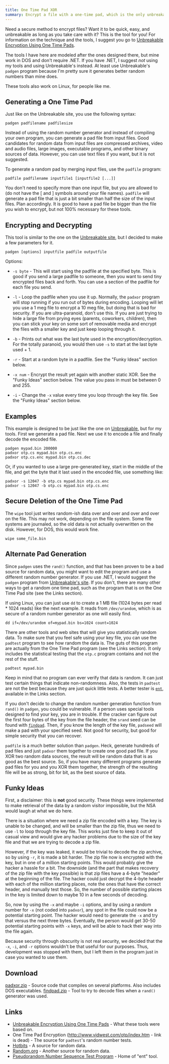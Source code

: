 ```yaml
---
title: One Time Pad XOR
summary: Encrypt a file with a one-time pad, which is the only unbreakable cipher in existence.
---
```


Need a secure method to encrypt files?  Want it to be quick, easy, and unbreakable as long as you take care with it?  This is the tool for you!  For information on the technique and the tools, I suggest you go to [Unbreakable Encryption Using One Time Pads][Unbreakable].

The tools I have here are modeled after the ones designed there, but mine work in DOS and don't require .NET.  If you have .NET, I suggest *not* using my tools and using Unbreakable's instead.  At least use Unbreakable's `padgen` program because I'm pretty sure it generates better random numbers than mine does.

These tools also work on Linux, for people like me.


Generating a One Time Pad
-------------------------

Just like on the Unbreakable site, you use the following syntax:

    padgen padfilename padfilesize

Instead of using the random number generator and instead of compiling your own program, you can generate a pad file from input files.  Good candidates for random data from input files are compressed archives, video and audio files, large images, executable programs, and other binary sources of data.  However, you can use text files if you want, but it is not suggested.

To generate a random pad by merging input files, use the `padfile` program:

    padfile padfilename inputfile1 [inputfile2 [...]]

You don't need to specify more than one input file, but you are allowed to (do not have the [ and ] symbols around your file names).  `padfile` will generate a pad file that is just a bit smaller than half the size of the input files.  Plan accordingly.  It is good to have a pad file be bigger than the file you wish to encrypt, but not 100% necessary for these tools.


Encrypting and Decrypting
-------------------------

This tool is similar to the one on the [Unbreakable site][Unbreakable], but I decided to make a few parameters for it.

    padgen [options] inputfile padfile outputfile

Options:

* `-s byte` - This will start using the padfile at the specified byte.  This is good if you send a large padfile to someone, then you want to send tiny encrypted files back and forth.  You can use a section of the padfile for each file you send.

* `-l` - Loop the padfile when you use it up.  Normally, the `padxor` program will stop running if you run out of bytes during encoding.  Looping will let you use a 1 meg file to encrypt a 10 meg file, but doing that is bad for security.  If you are ultra-paranoid, don't use this.  If you are just trying to hide a large file from prying eyes (parents, coworkers, children), then you can stick your key on some sort of removable media and encrypt the files with a smaller key and just keep looping through it.

* `-b` - Prints out what was the last byte used in the encryption/decryption.  For the totally paranoid, you would then use `-s` to start at the last byte used + 1.

* `-r` - Start at a random byte in a padfile.  See the "Funky Ideas" section below.

* `-x num` - Encrypt the result yet again with another static XOR.  See the "Funky Ideas" section below.  The value you pass in must be between 0 and 255.

* `-i` - Change the `-x` value every time you loop through the key file.  See the "Funky Ideas" section below.


Examples
--------

This example is designed to be just like the one on [Unbreakable][Unbreakable], but for my tools.  First we generate a pad file.  Next we use it to encode a file and finally decode the encoded file.

    padgen mypad.bin 200000
    padxor otp.cs mypad.bin otp.cs.enc
    padxor otp.cs.enc mypad.bin otp.cs.dec

Or, if you wanted to use a large pre-generated key, start in the middle of the file, and get the byte that it last used in the encoded file, use something like:

    padxor -s 12047 -b otp.cs mypad.bin otp.cs.enc
    padxor -s 12047 -b otp.cs mypad.bin otp.cs.enc


Secure Deletion of the One Time Pad
-----------------------------------

The `wipe` tool just writes random-ish data over and over and over and over on the file.  This may not work, depending on the file system.  Some file systems are journaled, so the old data is not actually overwritten on the disk.  However, for DOS, this would work fine.

    wipe some_file.bin


Alternate Pad Generation
------------------------

Since `padgen` uses the `rand()` function, and that has been proven to be a bad source for random data, you might want to edit the program and use a different random number generator.  If you use .NET, I would suggest the `padgen` program from [Unbreakable's site][Unbreakable].  If you don't, there are many other ways to get a random one time pad, such as the program that is on the One Time Pad site (see the Links section).

If using Linux, you can just use `dd` to create a 1 MB file (1024 bytes per read * 1024 reads) like the next example.  It reads from `/dev/urandom`, which is as secure of a random number generator as one will easily find.

    dd if=/dev/urandom of=mypad.bin bs=1024 count=1024

There are other tools and web sites that will give you statistically random data.  To make sure that you feel safe using your key file, you can use the `padtest` program to see how random the data is.  The guts of this program are actually from the One Time Pad program (see the Links section).  It only includes the statistical testing that the `otp.c` program contains and not the rest of the stuff.

    padtest mypad.bin

Keep in mind that no program can ever verify that data is random.  It can just test certain things that indicate non-randomness.  Also, the tests in `padtest` are not the best because they are just quick little tests.  A better tester is [`ent`][ent], available in the Links section.

If you don't decide to change the random number generation function from `rand()` in `padgen`, you could be vulnerable.  If a person uses special tools designed to find your key, you are in trouble.  If the cracker can figure out the first four bytes of the key from the file header, the `srand` seed can be found with [`findpad`](findpad.zip).  Then, if you know the length of the key file, `padseed` will make a pad with your specified seed.  Not good for security, but good for simple security that you can recover.

`padfile` is a much better solution than `padgen`.  Heck, generate hundreds of pad files and just `padxor` them together to create one good pad file.  If you XOR two random data sources, the result will be random data that is as good as the best source.  So, if you have many different programs generate pad files for you and you XOR them together, the strength of the resulting file will be as strong, bit for bit, as the best source of data.


Funky Ideas
-----------

First, a disclaimer: this is **not** good security.  These things were implemented to make retrieval of the data by a random visitor impossible, but the NSA would laugh at what we do here.

There is a situation where we need a zip file encoded with a key.  The key is unable to be changed, and will be smaller than the zip file, thus we need to use `-l` to loop through the key file.  This works just fine to keep it out of casual view and would give any hacker problems due to the size of the key file and that we are trying to decode a zip file.

However, if the key was leaked, it would be trivial to decode the zip archive, so by using `-r`, it is made a bit harder.  The zip file now is encrypted with the key, but in one of a million starting points.  This would probably give the hacker a hassle for a bit.  The downside (and the part that makes recovery of the zip file with the key possible) is that zip files have a 4-byte "header" at the beginning of the file.  The hacker could just decrypt the 4-byte header with each of the million starting places, note the ones that have the correct header, and manually test those.  So, the number of possible starting places in the key is limited down to maybe 10 in a few seconds of decoding.

So, now by using the `-x` and maybe `-i` options, and by using a random number for `-x` (not coded into `padxor`), any spot in the file could now be a potential starting point.  The hacker would need to generate the `-x` and try that versus the next three bytes.  Eventually, the person would get 30-50 potential starting points with `-x` keys, and will be able to hack their way into the file again.

Because security through obscurity is not real security, we decided that the `-x`, `-i`, and `-r` options wouldn't be that useful for our purposes.  Thus, development was stopped with them, but I left them in the program just in case you wanted to use them.


Download
--------

[padxor.zip](padxor.zip) - Source code that compiles on several platforms.  Also includes DOS executables.
[findpad.zip](findpad.zip) - Tool to try to decode files when a `rand()` generator was used.


Links
-----

* [Unbreakable Encryption Using One Time Pads][Unbreakable] - What these tools were based on.
* One Time Pad Encryption (http://www.vidwest.com/otp/index.htm - link is dead) - The source for `padtest`'s random number tests.
* [Hotbits](http://www.fourmilab.ch/hotbits/) - A source for random data.
* [Random.org](http://www.random.org/) - Another source for random data.
* [Pseudorandom Number Sequence Test Program][ent] - Home of "ent" tool.


[ent]: http://www.fourmilab.ch/random/
[Unbreakable]: http://www.aspheute.com/english/20010924.asp
